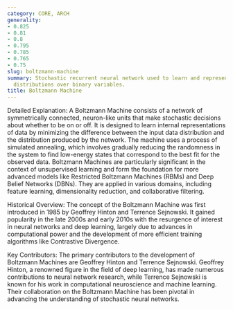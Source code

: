 ```yaml
---
category: CORE, ARCH
generality:
- 0.825
- 0.81
- 0.8
- 0.795
- 0.785
- 0.765
- 0.75
slug: boltzmann-machine
summary: Stochastic recurrent neural network used to learn and represent complex probability
  distributions over binary variables.
title: Boltzmann Machine
---
```


Detailed Explanation:
A Boltzmann Machine consists of a network of symmetrically connected, neuron-like units that make stochastic decisions about whether to be on or off. It is designed to learn internal representations of data by minimizing the difference between the input data distribution and the distribution produced by the network. The machine uses a process of simulated annealing, which involves gradually reducing the randomness in the system to find low-energy states that correspond to the best fit for the observed data. Boltzmann Machines are particularly significant in the context of unsupervised learning and form the foundation for more advanced models like Restricted Boltzmann Machines (RBMs) and Deep Belief Networks (DBNs). They are applied in various domains, including feature learning, dimensionality reduction, and collaborative filtering.

Historical Overview:
The concept of the Boltzmann Machine was first introduced in 1985 by Geoffrey Hinton and Terrence Sejnowski. It gained popularity in the late 2000s and early 2010s with the resurgence of interest in neural networks and deep learning, largely due to advances in computational power and the development of more efficient training algorithms like Contrastive Divergence.

Key Contributors:
The primary contributors to the development of Boltzmann Machines are Geoffrey Hinton and Terrence Sejnowski. Geoffrey Hinton, a renowned figure in the field of deep learning, has made numerous contributions to neural network research, while Terrence Sejnowski is known for his work in computational neuroscience and machine learning. Their collaboration on the Boltzmann Machine has been pivotal in advancing the understanding of stochastic neural networks.